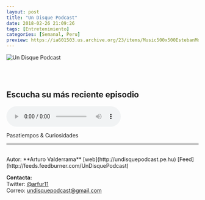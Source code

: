 ```yaml
---
layout: post
title: "Un Disque Podcast"
date: 2018-02-26 21:09:26
tags: [Entretenimiento]
categories: [Semanal, Peru]
preview: https://ia601503.us.archive.org/23/items/Music500x500EstebanMontoya/Logo-itunes300-UnDisquePodcast.jpg
---
```


![Un Disque Podcast](https://ia601503.us.archive.org/23/items/Music500x500EstebanMontoya/Logo-itunes500-UnDisquePodcast.jpg)

<br/>
<br/>

## Escucha su más reciente episodio

<!--reproductor-feed=http://feeds.feedburner.com/UnDisquePodcast-->
<!--reproductor-start-->
<audio id="audio" preload="auto" controls="" src="http://www.ivoox.com/episodio-33-el-origen-de-los-apellidos_mf_27164224_feed_1.mp3"></audio>
<!--reproductor-end-->

Pasatiempos & Curiosidades  

_ _ _
<br>
Autor: **Arturo Valderrama**  
[web](http://undisquepodcast.pe.hu)  
[Feed](http://feeds.feedburner.com/UnDisquePodcast)  


**Contacta:**  
Twitter: [@arfur11](https://twitter.com/arfur11)  
Correo: [undisquepodcast@gmail.com](mailto:undisquepodcast@gmail.com)  
